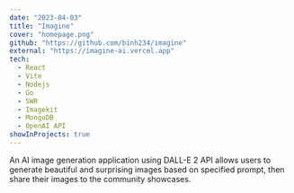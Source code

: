 ```yaml
---
date: "2023-04-03"
title: "Imagine"
cover: "homepage.png"
github: "https://github.com/binh234/imagine"
external: "https://imagine-ai.vercel.app"
tech:
  - React
  - Vite
  - Nodejs
  - Go
  - SWR
  - Imagekit
  - MongoDB
  - OpenAI API
showInProjects: true
---
```


An AI image generation application using DALL-E 2 API allows users to generate beautiful and surprising images based on specified prompt, then share their images to the community showcases.
